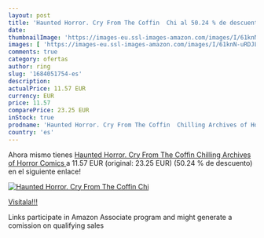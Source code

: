 ```yaml
---
layout: post
title: 'Haunted Horror. Cry From The Coffin  Chi al 50.24 % de descuento'
date: 
thumbnailImage: 'https://images-eu.ssl-images-amazon.com/images/I/61knN-uRDJL._SL200_.jpg'
images: [ 'https://images-eu.ssl-images-amazon.com/images/I/61knN-uRDJL._SL200_.jpg' ]
comments: true
category: ofertas
author: ring
slug: '1684051754-es'
description:
actualPrice: 11.57 EUR
currency: EUR
price: 11.57
comparePrice: 23.25 EUR
inStock: true
prodname: 'Haunted Horror. Cry From The Coffin  Chilling Archives of Horror Comics '
country: 'es'
---
```


Ahora mismo tienes [Haunted Horror. Cry From The Coffin  Chilling Archives of Horror Comics ](https://www.amazon.es/dp/1684051754/?tag=tolees-21) a 11.57 EUR (original: 23.25 EUR) (50.24 %  de descuento) en el siguiente enlace!

[![Haunted Horror. Cry From The Coffin  Chi](https://images-eu.ssl-images-amazon.com/images/I/61knN-uRDJL._SL200_.jpg)](https://www.amazon.es/dp/1684051754/?tag=tolees-21)

[Visítala!!!](https://www.amazon.es/dp/1684051754/?tag=tolees-21)

Links participate in Amazon Associate program and might generate a comission on qualifying sales
